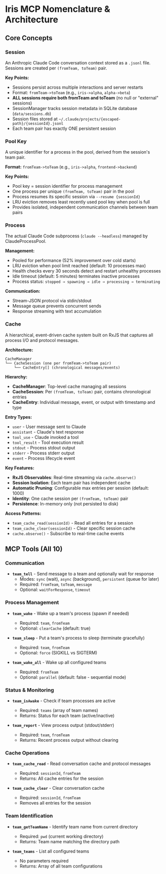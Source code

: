 # Iris MCP Nomenclature & Architecture

## Core Concepts

### Session
An Anthropic Claude Code conversation context stored as a `.jsonl` file. Sessions are created per `(fromTeam, toTeam)` pair.

**Key Points:**
- Sessions persist across multiple interactions and server restarts
- Format: `fromTeam->toTeam` (e.g., `iris->alpha`, `alpha->beta`)
- **ALL sessions require both fromTeam and toTeam** (no null or "external" sessions)
- SessionManager tracks session metadata in SQLite database (`data/sessions.db`)
- Session files stored at `~/.claude/projects/{escaped-path}/{sessionId}.jsonl`
- Each team pair has exactly ONE persistent session

### Pool Key
A unique identifier for a process in the pool, derived from the session's team pair.

**Format:** `fromTeam->toTeam` (e.g., `iris->alpha`, `frontend->backend`)

**Key Points:**
- Pool key = session identifier for process management
- One process per unique `(fromTeam, toTeam)` pair in the pool
- Process resumes its specific session via `--resume {sessionId}`
- LRU eviction removes least recently used pool key when pool is full
- Provides isolated, independent communication channels between team pairs

### Process
The actual Claude Code subprocess (`claude --headless`) managed by ClaudeProcessPool.

**Management:**
- Pooled for performance (52% improvement over cold starts)
- LRU eviction when pool limit reached (default: 10 processes max)
- Health checks every 30 seconds detect and restart unhealthy processes
- Idle timeout (default: 5 minutes) terminates inactive processes
- Process status: `stopped → spawning → idle → processing → terminating`

**Communication:**
- Stream-JSON protocol via stdin/stdout
- Message queue prevents concurrent sends
- Response streaming with text accumulation

### Cache
A hierarchical, event-driven cache system built on RxJS that captures all process I/O and protocol messages.

**Architecture:**
```
CacheManager
└── CacheSession (one per fromTeam->toTeam pair)
    └── CacheEntry[] (chronological messages/events)
```

**Hierarchy:**
- **CacheManager**: Top-level cache managing all sessions
- **CacheSession**: Per `(fromTeam, toTeam)` pair, contains chronological entries
- **CacheEntry**: Individual message, event, or output with timestamp and type

**Entry Types:**
- `user` - User message sent to Claude
- `assistant` - Claude's text response
- `tool_use` - Claude invoked a tool
- `tool_result` - Tool execution result
- `stdout` - Process stdout output
- `stderr` - Process stderr output
- `event` - Process lifecycle event

**Key Features:**
- **RxJS Observables**: Real-time streaming via `cache.observe()`
- **Session Isolation**: Each team pair has independent cache
- **Automatic Pruning**: Configurable max entries per session (default: 1000)
- **Identity**: One cache session per `(fromTeam, toTeam)` pair
- **Persistence**: In-memory only (not persisted to disk)

**Access Patterns:**
- `team_cache_read(sessionId)` - Read all entries for a session
- `team_cache_clear(sessionId)` - Clear specific session cache
- `cache.observe()` - Subscribe to real-time cache events

## MCP Tools (All 10)

### Communication
- **`team_tell`** - Send message to a team and optionally wait for response
  - Modes: `sync` (wait), `async` (background), `persistent` (queue for later)
  - Required: `fromTeam`, `toTeam`, `message`
  - Optional: `waitForResponse`, `timeout`

### Process Management
- **`team_wake`** - Wake up a team's process (spawn if needed)
  - Required: `team`, `fromTeam`
  - Optional: `clearCache` (default: true)

- **`team_sleep`** - Put a team's process to sleep (terminate gracefully)
  - Required: `team`, `fromTeam`
  - Optional: `force` (SIGKILL vs SIGTERM)

- **`team_wake_all`** - Wake up all configured teams
  - Required: `fromTeam`
  - Optional: `parallel` (default: false - sequential mode)

### Status & Monitoring
- **`team_isAwake`** - Check if team processes are active
  - Required: `teams` (array of team names)
  - Returns: Status for each team (active/inactive)

- **`team_report`** - View process output (stdout/stderr)
  - Required: `team`, `fromTeam`
  - Returns: Recent process output without clearing

### Cache Operations
- **`team_cache_read`** - Read conversation cache and protocol messages
  - Required: `sessionId`, `fromTeam`
  - Returns: All cache entries for the session

- **`team_cache_clear`** - Clear conversation cache
  - Required: `sessionId`, `fromTeam`
  - Removes all entries for the session

### Team Identification
- **`team_getTeamName`** - Identify team name from current directory
  - Required: `pwd` (current working directory)
  - Returns: Team name matching the directory path

- **`team_teams`** - List all configured teams
  - No parameters required
  - Returns: Array of all team configurations
